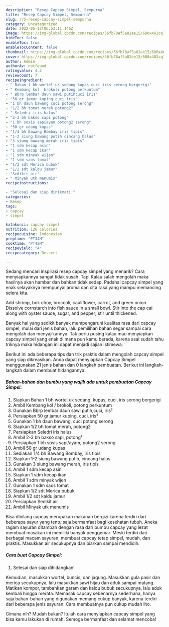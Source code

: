 ```yaml
---
description: "Resep Capcay Simpel, Sempurna"
title: "Resep Capcay Simpel, Sempurna"
slug: 775-resep-capcay-simpel-sempurna
category: Uncategorized
date: 2022-05-12T06:53:11.146Z
image: https://img-global.cpcdn.com/recipes/56fb78af5a82ee15/680x482cq70/capcay-simpel-foto-resep-utama.jpg
hideToc: false
enableToc: true
enableTocContent: false
thumbnail: https://img-global.cpcdn.com/recipes/56fb78af5a82ee15/680x482cq70/capcay-simpel-foto-resep-utama.jpg
cover: https://img-global.cpcdn.com/recipes/56fb78af5a82ee15/680x482cq70/capcay-simpel-foto-resep-utama.jpg
author: Admin
authorAv: notfound
ratingvalue: 4.2
reviewcount: 7
recipeingredient:
- " Bahan 1 bh wortel uk sedang kupas cuci iris serong bergerigi"
- " Kembang kol  brokoli potong perkuntum"
- " Bbrp lembar daun sawi putihcuci iris"
- "50 gr jamur kuping cuci iris"
- "1 bh daun bawang cuci potong serong"
- "1/2 bh tomat merah potong2"
- " Seledri iris halus"
- "2-3 bh bakso sapi potong"
- "1 bh sosis sapiayam potong2 serong"
- "50 gr udang kupas"
- "1/4 bh Bawang Bombay iris tipis"
- "1-2 siung bawang putih cincang halus"
- "3 siung bawang merah iris tipis"
- "1 sdm kecap asin"
- "1 sdm kecap ikan"
- "1 sdm minyak wijen"
- "1 sdm saos tomat"
- "1/2 sdt Merica bubuk"
- "1/2 sdt kaldu jamur"
- "Sedikit air"
- " Minyak utk menumis"
recipeinstructions:

- "Selesai dan siap dinikmati!"
categories:
- Resep
tags:
- capcay
- simpel

katakunci: capcay simpel 
nutrition: 126 calories
recipecuisine: Indonesian
preptime: "PT34M"
cooktime: "PT42M"
recipeyield: "4"
recipecategory: Dessert

---
```



Sedang mencari inspirasi resep capcay simpel yang menarik? Cara menyiapkannya sangat tidak susah. Tapi Kalau salah mengolah maka hasilnya akan hambar dan bahkan tidak sedap. Padahal capcay simpel yang enak selayaknya mempunyai aroma dan cita rasa yang mampu memancing selera kita.


Add shrimp, bok choy, broccoli, cauliflower, carrot, and green onion. Dissolve cornstarch into fish sauce in a small bowl. Stir into the cap cai along with oyster sauce, sugar, and pepper; stir until thickened.

Banyak hal yang sedikit banyak mempengaruhi kualitas rasa dari capcay simpel, mulai dari jenis bahan, lalu pemilihan bahan segar sampai cara mengolah dan menyajikannya. Tak perlu pusing kalau mau menyiapkan capcay simpel yang enak di mana pun kamu berada, karena asal sudah tahu triknya maka hidangan ini dapat menjadi sajian istimewa.


Berikut ini ada beberapa tips dan trik praktis dalam mengolah capcay simpel yang siap dikreasikan. Anda dapat menyiapkan Capcay Simpel menggunakan 21 jenis bahan dan 0 langkah pembuatan. Berikut ini langkah-langkah dalam membuat hidangannya.

<!--inarticleads1-->

##### Bahan-bahan dan bumbu yang wajib ada untuk pembuatan Capcay Simpel:

1. Siapkan  Bahan 1 bh wortel uk sedang, kupas, cuci, iris serong bergerigi
1. Ambil  Kembang kol / brokoli, potong perkuntum
1. Gunakan  Bbrp lembar daun sawi putih,cuci, iris²
1. Persiapkan 50 gr jamur kuping, cuci, iris²
1. Gunakan 1 bh daun bawang, cuci potong serong
1. Siapkan 1/2 bh tomat merah, potong2
1. Persiapkan  Seledri iris halus
1. Ambil 2-3 bh bakso sapi, potong²
1. Persiapkan 1 bh sosis sapi/ayam, potong2 serong
1. Ambil 50 gr udang kupas
1. Sediakan 1/4 bh Bawang Bombay, iris tipis
1. Siapkan 1-2 siung bawang putih, cincang halus
1. Gunakan 3 siung bawang merah, iris tipis
1. Ambil 1 sdm kecap asin
1. Siapkan 1 sdm kecap ikan
1. Ambil 1 sdm minyak wijen
1. Gunakan 1 sdm saos tomat
1. Siapkan 1/2 sdt Merica bubuk
1. Ambil 1/2 sdt kaldu jamur
1. Persiapkan Sedikit air
1. Ambil  Minyak utk menumis


Bisa dibilang capcay merupakan makanan bergizi karena terdiri dari beberapa sayur yang tentu saja bermanfaat bagi kesehatan tubuh. Aneka ragam sayuran ditambah dengan rasa dari bumbu capcay yang lezat membuat masakan ini memiliki banyak penggemar. Meski terdiri dari berbagai macam sayuran, membuat capcay tetap simpel, mudah, dan praktis. Masukkan air secukupnya dan biarkan sampai mendidih. 

<!--inarticleads2-->

##### Cara buat Capcay Simpel:


1. Selesai dan siap dihidangkan!

Kemudian, masukkan wortel, buncis, dan jagung. Masukkan gula pasir dan merica secukupnya, lalu masukkan sawi hijau dan aduk sampai matang. Matikan kompor, tambahkan garam dan kaldu bubuk secukupnya, lalu aduk kembali hingga merata. Memasak capcay sebenarnya sederhana, hanya saja bahan-bahan yang digunakan memang cukup banyak, karena terdiri dari beberapa jenis sayuran. Cara membuatnya pun cukup mudah lho. 

Gimana nih? Mudah bukan? Itulah cara menyiapkan capcay simpel yang bisa kamu lakukan di rumah. Semoga bermanfaat dan selamat mencoba!
